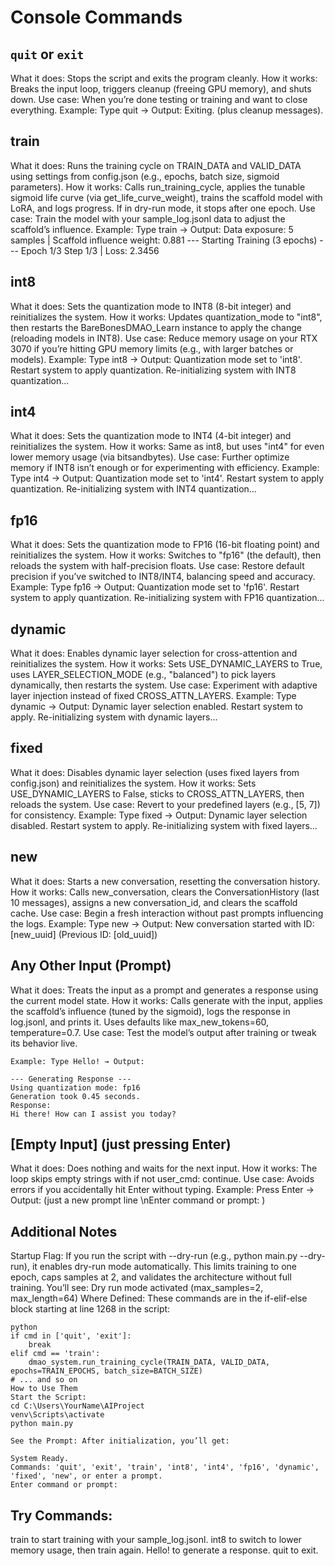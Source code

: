 # Console Commands
## `quit` or `exit`
What it does: Stops the script and exits the program cleanly.
How it works: Breaks the input loop, triggers cleanup (freeing GPU memory), and shuts down.
Use case: When you’re done testing or training and want to close everything.
Example: Type quit → Output: Exiting. (plus cleanup messages).
## train
What it does: Runs the training cycle on TRAIN_DATA and VALID_DATA using settings from config.json (e.g., epochs, batch size, sigmoid parameters).
How it works: Calls run_training_cycle, applies the tunable sigmoid life curve (via get_life_curve_weight), trains the scaffold model with LoRA, and logs progress. If in dry-run mode, it stops after one epoch.
Use case: Train the model with your sample_log.jsonl data to adjust the scaffold’s influence.
Example: Type train → Output:
Data exposure: 5 samples | Scaffold influence weight: 0.881
--- Starting Training (3 epochs) ---
Epoch 1/3
Step 1/3 | Loss: 2.3456
##  int8
What it does: Sets the quantization mode to INT8 (8-bit integer) and reinitializes the system.
How it works: Updates quantization_mode to "int8", then restarts the BareBonesDMAO_Learn instance to apply the change (reloading models in INT8).
Use case: Reduce memory usage on your RTX 3070 if you’re hitting GPU memory limits (e.g., with larger batches or models).
Example: Type int8 → Output:
Quantization mode set to 'int8'. Restart system to apply quantization.
Re-initializing system with INT8 quantization...
## int4
What it does: Sets the quantization mode to INT4 (4-bit integer) and reinitializes the system.
How it works: Same as int8, but uses "int4" for even lower memory usage (via bitsandbytes).
Use case: Further optimize memory if INT8 isn’t enough or for experimenting with efficiency.
Example: Type int4 → Output:
Quantization mode set to 'int4'. Restart system to apply quantization.
Re-initializing system with INT4 quantization...
## fp16
What it does: Sets the quantization mode to FP16 (16-bit floating point) and reinitializes the system.
How it works: Switches to "fp16" (the default), then reloads the system with half-precision floats.
Use case: Restore default precision if you’ve switched to INT8/INT4, balancing speed and accuracy.
Example: Type fp16 → Output:
Quantization mode set to 'fp16'. Restart system to apply quantization.
Re-initializing system with FP16 quantization...
## dynamic
What it does: Enables dynamic layer selection for cross-attention and reinitializes the system.
How it works: Sets USE_DYNAMIC_LAYERS to True, uses LAYER_SELECTION_MODE (e.g., "balanced") to pick layers dynamically, then restarts the system.
Use case: Experiment with adaptive layer injection instead of fixed CROSS_ATTN_LAYERS.
Example: Type dynamic → Output:
Dynamic layer selection enabled. Restart system to apply.
Re-initializing system with dynamic layers...
## fixed
What it does: Disables dynamic layer selection (uses fixed layers from config.json) and reinitializes the system.
How it works: Sets USE_DYNAMIC_LAYERS to False, sticks to CROSS_ATTN_LAYERS, then reloads the system.
Use case: Revert to your predefined layers (e.g., [5, 7]) for consistency.
Example: Type fixed → Output:
Dynamic layer selection disabled. Restart system to apply.
Re-initializing system with fixed layers...
## new
What it does: Starts a new conversation, resetting the conversation history.
How it works: Calls new_conversation, clears the ConversationHistory (last 10 messages), assigns a new conversation_id, and clears the scaffold cache.
Use case: Begin a fresh interaction without past prompts influencing the logs.
Example: Type new → Output:
New conversation started with ID: [new_uuid] (Previous ID: [old_uuid])
## Any Other Input (Prompt)
What it does: Treats the input as a prompt and generates a response using the current model state.
How it works: Calls generate with the input, applies the scaffold’s influence (tuned by the sigmoid), logs the response in log.jsonl, and prints it. Uses defaults like max_new_tokens=60, temperature=0.7.
Use case: Test the model’s output after training or tweak its behavior live.
```
Example: Type Hello! → Output:

--- Generating Response ---
Using quantization mode: fp16
Generation took 0.45 seconds.
Response:
Hi there! How can I assist you today?
```
## [Empty Input] (just pressing Enter)
What it does: Does nothing and waits for the next input.
How it works: The loop skips empty strings with if not user_cmd: continue.
Use case: Avoids errors if you accidentally hit Enter without typing.
Example: Press Enter → Output: (just a new prompt line \nEnter command or prompt: )
## Additional Notes
Startup Flag: If you run the script with --dry-run (e.g., python main.py --dry-run), it enables dry-run mode automatically. This limits training to one epoch, caps samples at 2, and validates the architecture without full training. You’ll see:
Dry run mode activated (max_samples=2, max_length=64)
Where Defined: These commands are in the if-elif-else block starting at line 1268 in the script:
```
python
if cmd in ['quit', 'exit']:
    break
elif cmd == 'train':
    dmao_system.run_training_cycle(TRAIN_DATA, VALID_DATA, epochs=TRAIN_EPOCHS, batch_size=BATCH_SIZE)
# ... and so on
How to Use Them
Start the Script:
cd C:\Users\YourName\AIProject
venv\Scripts\activate
python main.py

See the Prompt: After initialization, you’ll get:

System Ready.
Commands: 'quit', 'exit', 'train', 'int8', 'int4', 'fp16', 'dynamic', 'fixed', 'new', or enter a prompt.
Enter command or prompt:
```
## Try Commands:
train to start training with your sample_log.jsonl.
int8 to switch to lower memory usage, then train again.
Hello! to generate a response.
quit to exit.

